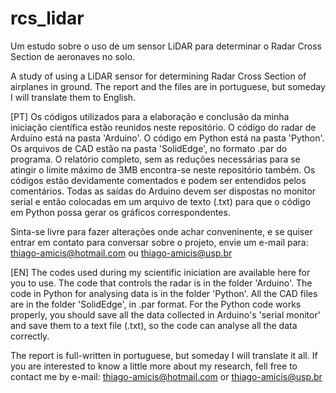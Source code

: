 # rcs_lidar
Um estudo sobre o uso de um sensor LiDAR para determinar o Radar Cross Section de aeronaves no solo.

A study of using a LiDAR sensor for determining Radar Cross Section of airplanes in ground. The report and the files are in portuguese, but someday I will translate them to English.

[PT]
Os códigos utilizados para a elaboração e conclusão da minha iniciação científica estão reunidos neste repositório.
O código do radar de Arduino está na pasta 'Arduino'.
O código em Python está na pasta 'Python'.
Os arquivos de CAD estão na pasta 'SolidEdge', no formato .par do programa.
O relatório completo, sem as reduções necessárias para se atingir o limite máximo de 3MB encontra-se neste repositório também.
Os códigos estão devidamente comentados e podem ser entendidos pelos comentários. Todas as saídas do Arduino devem ser dispostas no monitor serial e então colocadas em um arquivo de texto (.txt) para que o código em Python possa gerar os gráficos correspondentes.

Sinta-se livre para fazer alterações onde achar conveninente, e se quiser entrar em contato para conversar sobre o projeto, envie um e-mail para: 
thiago-amicis@hotmail.com ou thiago-amicis@usp.br


[EN]
The codes used during my scientific iniciation are available here for you to use.
The code that controls the radar is in the folder 'Arduino'.
The code in Python for analysing data is in the folder 'Python'.
All the CAD files are in the folder 'SolidEdge', in .par format.
For the Python code works properly, you should save all the data collected in Arduino's 'serial monitor' and save them to a text file (.txt), so the code can analyse all the data correctly.

The report is full-written in portuguese, but someday I will translate it all.
If you are interested to know a little more about my research, fell free to contact me by e-mail:
thiago-amicis@hotmail.com or thiago-amicis@usp.br
